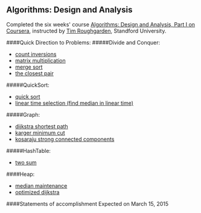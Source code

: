 Algorithms: Design and Analysis
--------
Completed the six weeks' course [Algorithms: Design and Analysis, Part I on Coursera](https://www.coursera.org/course/crypto), instructed by [Tim Roughgarden](http://theory.stanford.edu/~tim/), Standford University.

####Quick Direction to Problems:
#####Divide and Conquer:
* [count inversions](https://github.com/lisalisadong/algorithms-design-and-analysis/tree/master/divide-and-conquer/count-inversions)
* [matrix multiplication](https://github.com/lisalisadong/algorithms-design-and-analysis/tree/master/divide-and-conquer/matrix-multiplication)
* [merge sort](https://github.com/lisalisadong/algorithms-design-and-analysis/tree/master/divide-and-conquer/merge-sort)
* [the closest pair](https://github.com/lisalisadong/algorithms-design-and-analysis/tree/master/divide-and-conquer/the-closest-pair)

#####QuickSort:
* [quick sort](https://github.com/lisalisadong/algorithms-design-and-analysis/tree/master/quick-sort/quick-sort)
* [linear time selection (find median in linear time)](https://github.com/lisalisadong/algorithms-design-and-analysis/tree/master/quick-sort/linear-time-selection)

#####Graph:
* [dijkstra shortest path](https://github.com/lisalisadong/algorithms-design-and-analysis/tree/master/graph/dijkstra-shortest-path)
* [karger minimum cut](https://github.com/lisalisadong/algorithms-design-and-analysis/tree/master/graph/karger-minimum-cut)
* [kosaraju strong connected components](https://github.com/lisalisadong/algorithms-design-and-analysis/tree/master/graph/kosaraju-dfs-scc)

#####HashTable:
* [two sum](https://github.com/lisalisadong/algorithms-design-and-analysis/tree/master/hash-table/two-sum)

####Heap:
* [median maintenance](https://github.com/lisalisadong/algorithms-design-and-analysis/tree/master/heap/median-maintenance)
* [optimized dijkstra](https://github.com/lisalisadong/algorithms-design-and-analysis/tree/master/heap/optimized-dijkstra)

####Statements of accomplishment
Expected on March 15, 2015
